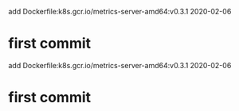 add Dockerfile:k8s.gcr.io/metrics-server-amd64:v0.3.1 2020-02-06
# first commit
add Dockerfile:k8s.gcr.io/metrics-server-amd64:v0.3.1 2020-02-06
# first commit
